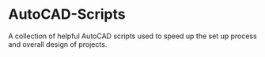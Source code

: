 # AutoCAD-Scripts
A collection of helpful AutoCAD scripts used to speed up the set up process and overall design of projects.
